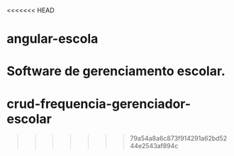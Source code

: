 <<<<<<< HEAD
# angular-escola

Software de gerenciamento escolar.
=======
# crud-frequencia-gerenciador-escolar
>>>>>>> 79a54a8a6c873f914291a62bd5244e2543af894c
